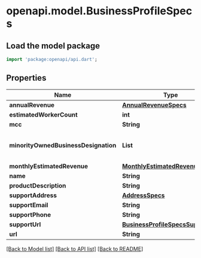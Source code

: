 # openapi.model.BusinessProfileSpecs

## Load the model package
```dart
import 'package:openapi/api.dart';
```

## Properties
Name | Type | Description | Notes
------------ | ------------- | ------------- | -------------
**annualRevenue** | [**AnnualRevenueSpecs**](AnnualRevenueSpecs.md) |  | [optional] 
**estimatedWorkerCount** | **int** |  | [optional] 
**mcc** | **String** |  | [optional] 
**minorityOwnedBusinessDesignation** | **List<String>** |  | [optional] [default to const []]
**monthlyEstimatedRevenue** | [**MonthlyEstimatedRevenueSpecs**](MonthlyEstimatedRevenueSpecs.md) |  | [optional] 
**name** | **String** |  | [optional] 
**productDescription** | **String** |  | [optional] 
**supportAddress** | [**AddressSpecs**](AddressSpecs.md) |  | [optional] 
**supportEmail** | **String** |  | [optional] 
**supportPhone** | **String** |  | [optional] 
**supportUrl** | [**BusinessProfileSpecsSupportUrl**](BusinessProfileSpecsSupportUrl.md) |  | [optional] 
**url** | **String** |  | [optional] 

[[Back to Model list]](../README.md#documentation-for-models) [[Back to API list]](../README.md#documentation-for-api-endpoints) [[Back to README]](../README.md)


